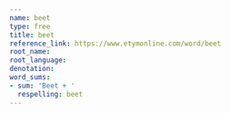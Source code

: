 ```yaml
---
name: beet
type: free
title: beet
reference_link: https://www.etymonline.com/word/beet
root_name: 
root_language: 
denotation: 
word_sums:
- sum: 'Beet + '
  respelling: beet
---
```

